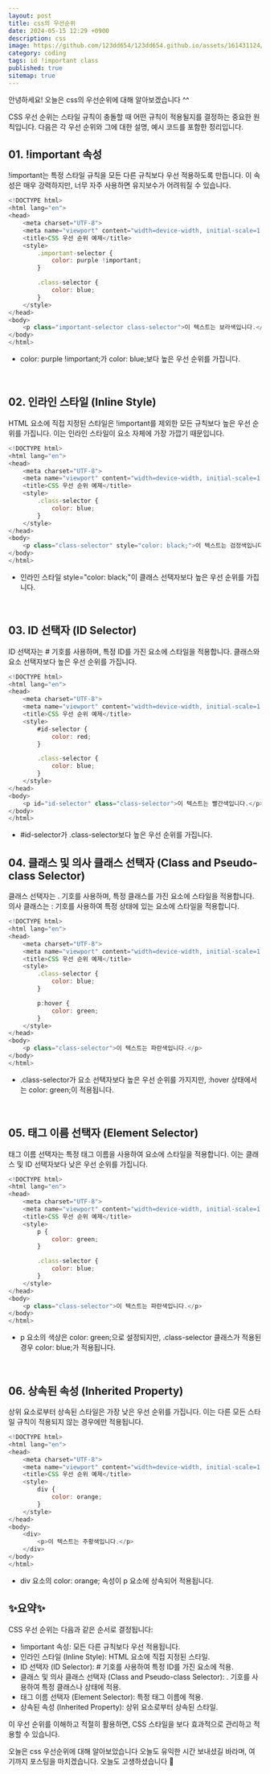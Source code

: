 ```yaml
---
layout: post
title: css의 우선순위
date: 2024-05-15 12:29 +0900
description: css
image: https://github.com/123dd654/123dd654.github.io/assets/161431124/c0d2c6f6-030e-48d8-a796-c1ff3a31b675
category: coding
tags: id !important class
published: true
sitemap: true
---
```


안녕하세요!
오늘은 css의 우선순위에 대해 알아보겠습니다 ^^

CSS 우선 순위는 스타일 규칙이 충돌할 때 어떤 규칙이 적용될지를 결정하는 중요한 원칙입니다.
다음은 각 우선 순위와 그에 대한 설명, 예시 코드를 포함한 정리입니다.

## 01. !important 속성
!important는 특정 스타일 규칙을 모든 다른 규칙보다 우선 적용하도록 만듭니다.
이 속성은 매우 강력하지만, 너무 자주 사용하면 유지보수가 어려워질 수 있습니다.

````javascript
<!DOCTYPE html>
<html lang="en">
<head>
    <meta charset="UTF-8">
    <meta name="viewport" content="width=device-width, initial-scale=1.0">
    <title>CSS 우선 순위 예제</title>
    <style>
        .important-selector {
            color: purple !important;
        }

        .class-selector {
            color: blue;
        }
    </style>
</head>
<body>
    <p class="important-selector class-selector">이 텍스트는 보라색입니다.</p>
</body>
</html>
````

* color: purple !important;가 color: blue;보다 높은 우선 순위를 가집니다.

<br />

## 02. 인라인 스타일 (Inline Style)
HTML 요소에 직접 지정된 스타일은 !important를 제외한 모든 규칙보다 높은 우선 순위를 가집니다.
이는 인라인 스타일이 요소 자체에 가장 가깝기 때문입니다.

````javascript
<!DOCTYPE html>
<html lang="en">
<head>
    <meta charset="UTF-8">
    <meta name="viewport" content="width=device-width, initial-scale=1.0">
    <title>CSS 우선 순위 예제</title>
    <style>
        .class-selector {
            color: blue;
        }
    </style>
</head>
<body>
    <p class="class-selector" style="color: black;">이 텍스트는 검정색입니다.</p>
</body>
</html>
````

* 인라인 스타일 style="color: black;"이 클래스 선택자보다 높은 우선 순위를 가집니다.

<br />

## 03. ID 선택자 (ID Selector)
ID 선택자는 # 기호를 사용하며, 특정 ID를 가진 요소에 스타일을 적용합니다.
클래스와 요소 선택자보다 높은 우선 순위를 가집니다.

````javascript
<!DOCTYPE html>
<html lang="en">
<head>
    <meta charset="UTF-8">
    <meta name="viewport" content="width=device-width, initial-scale=1.0">
    <title>CSS 우선 순위 예제</title>
    <style>
        #id-selector {
            color: red;
        }

        .class-selector {
            color: blue;
        }
    </style>
</head>
<body>
    <p id="id-selector" class="class-selector">이 텍스트는 빨간색입니다.</p>
</body>
</html>
````

* #id-selector가 .class-selector보다 높은 우선 순위를 가집니다.

## 04. 클래스 및 의사 클래스 선택자 (Class and Pseudo-class Selector)
클래스 선택자는 . 기호를 사용하며, 특정 클래스를 가진 요소에 스타일을 적용합니다.
의사 클래스는 : 기호를 사용하여 특정 상태에 있는 요소에 스타일을 적용합니다.

````javascript
<!DOCTYPE html>
<html lang="en">
<head>
    <meta charset="UTF-8">
    <meta name="viewport" content="width=device-width, initial-scale=1.0">
    <title>CSS 우선 순위 예제</title>
    <style>
        .class-selector {
            color: blue;
        }

        p:hover {
            color: green;
        }
    </style>
</head>
<body>
    <p class="class-selector">이 텍스트는 파란색입니다.</p>
</body>
</html>
````

* .class-selector가 요소 선택자보다 높은 우선 순위를 가지지만, :hover 상태에서는 color: green;이 적용됩니다.

<br />

## 05. 태그 이름 선택자 (Element Selector)
태그 이름 선택자는 특정 태그 이름을 사용하여 요소에 스타일을 적용합니다.
이는 클래스 및 ID 선택자보다 낮은 우선 순위를 가집니다.

````javascript
<!DOCTYPE html>
<html lang="en">
<head>
    <meta charset="UTF-8">
    <meta name="viewport" content="width=device-width, initial-scale=1.0">
    <title>CSS 우선 순위 예제</title>
    <style>
        p {
            color: green;
        }

        .class-selector {
            color: blue;
        }
    </style>
</head>
<body>
    <p class="class-selector">이 텍스트는 파란색입니다.</p>
</body>
</html>
````

* p 요소의 색상은 color: green;으로 설정되지만, .class-selector 클래스가 적용된 경우 color: blue;가 적용됩니다.

<br />

## 06. 상속된 속성 (Inherited Property)
상위 요소로부터 상속된 스타일은 가장 낮은 우선 순위를 가집니다.
이는 다른 모든 스타일 규칙이 적용되지 않는 경우에만 적용됩니다.

````javascript
<!DOCTYPE html>
<html lang="en">
<head>
    <meta charset="UTF-8">
    <meta name="viewport" content="width=device-width, initial-scale=1.0">
    <title>CSS 우선 순위 예제</title>
    <style>
        div {
            color: orange;
        }
    </style>
</head>
<body>
    <div>
        <p>이 텍스트는 주황색입니다.</p>
    </div>
</body>
</html>
````

* div 요소의 color: orange; 속성이 p 요소에 상속되어 적용됩니다.


## ✨요약✨
CSS 우선 순위는 다음과 같은 순서로 결정됩니다:

* !important 속성: 모든 다른 규칙보다 우선 적용됩니다.
* 인라인 스타일 (Inline Style): HTML 요소에 직접 지정된 스타일.
* ID 선택자 (ID Selector): # 기호를 사용하여 특정 ID를 가진 요소에 적용.
* 클래스 및 의사 클래스 선택자 (Class and Pseudo-class Selector): . 기호를 사용하여 특정 클래스나 상태에 적용.
* 태그 이름 선택자 (Element Selector): 특정 태그 이름에 적용.
* 상속된 속성 (Inherited Property): 상위 요소로부터 상속된 스타일.

이 우선 순위를 이해하고 적절히 활용하면, CSS 스타일을 보다 효과적으로 관리하고 적용할 수 있습니다.

오늘은 css 우선순위에 대해 알아보았습니다
오늘도 유익한 시간 보내셨길 바라며,
여기까지 포스팅을 마치겠습니다.
오늘도 고생하셨습니다 🍞






